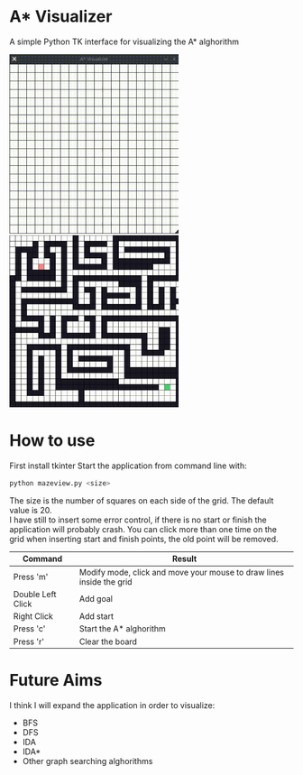# A* Visualizer
A simple Python TK interface for visualizing the A* alghorithm


<img src="./images/preview.gif" width="300"><img src="./images/preview3.gif" width="300">

# How to use
First install tkinter
Start the application from command line with:
```bash
python mazeview.py <size>
```
The size is the number of squares on each side of the grid. The default value is 20.  
I have still to insert some error control, if there is no start or finish the application will probably crash. 
You can click more than one time on the grid when inserting start and finish points, the old point will be removed.

Command | Result  
------------ | -------------  
Press 'm' |  Modify mode, click and move your mouse to draw lines inside the grid 
Double Left Click | Add goal
Right Click | Add start
Press 'c' | Start the A* alghorithm
Press 'r' | Clear the board

# Future Aims
I think I will expand the application in order to visualize:
- BFS
- DFS
- IDA
- IDA*
- Other graph searching alghorithms

